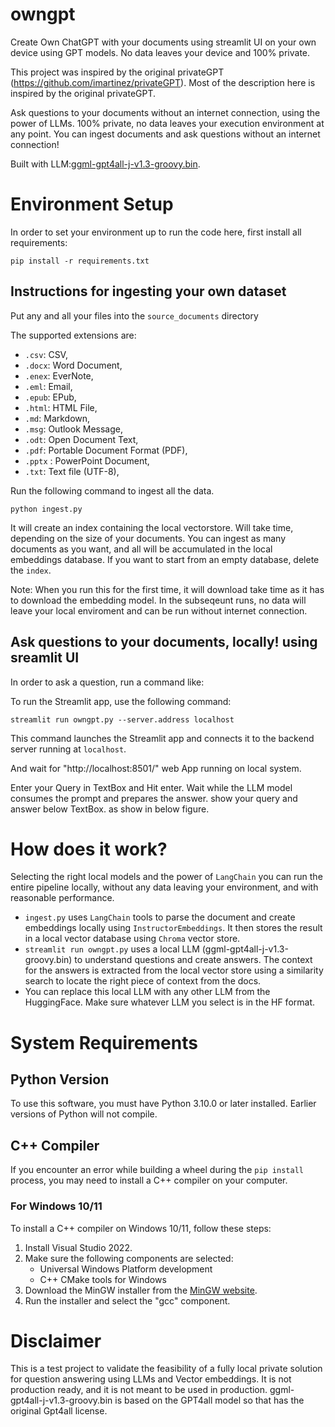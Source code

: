 # owngpt
Create Own ChatGPT with your documents using streamlit UI on your own device using GPT models. No data leaves your device and 100% private.


This project was inspired by the original privateGPT (https://github.com/imartinez/privateGPT). Most of the description here is inspired by the original privateGPT. 

Ask questions to your documents without an internet connection, using the power of LLMs. 100% private, no data leaves your execution environment at any point. You can ingest documents and ask questions without an internet connection!

Built with LLM:[ggml-gpt4all-j-v1.3-groovy.bin](https://gpt4all.io/models/ggml-gpt4all-j-v1.3-groovy.bin). 


# Environment Setup
In order to set your environment up to run the code here, first install all requirements:

```shell
pip install -r requirements.txt
```


## Instructions for ingesting your own dataset

Put any and all your files into the `source_documents` directory

The supported extensions are:

   - `.csv`: CSV,
   - `.docx`: Word Document,
   - `.enex`: EverNote,
   - `.eml`: Email,
   - `.epub`: EPub,
   - `.html`: HTML File,
   - `.md`: Markdown,
   - `.msg`: Outlook Message,
   - `.odt`: Open Document Text,
   - `.pdf`: Portable Document Format (PDF),
   - `.pptx` : PowerPoint Document,
   - `.txt`: Text file (UTF-8),

Run the following command to ingest all the data.

```shell
python ingest.py
```

It will create an index containing the local vectorstore. Will take time, depending on the size of your documents.
You can ingest as many documents as you want, and all will be accumulated in the local embeddings database. 
If you want to start from an empty database, delete the `index`.

Note: When you run this for the first time, it will download take time as it has to download the embedding model. In the subseqeunt runs, no data will leave your local enviroment and can be run without internet connection.

## Ask questions to your documents, locally! using sreamlit UI
In order to ask a question, run a command like:

To run the Streamlit app, use the following command:
```
streamlit run owngpt.py --server.address localhost
```
This command launches the Streamlit app and connects it to the backend server running at `localhost`.

And wait for "http://localhost:8501/" web App running on local system.

Enter your Query in TextBox and Hit enter. Wait while the LLM model consumes the prompt and prepares the answer. show your query and answer below TextBox. as show in below figure.


# How does it work?
Selecting the right local models and the power of `LangChain` you can run the entire pipeline locally, without any data leaving your environment, and with reasonable performance.

- `ingest.py` uses `LangChain` tools to parse the document and create embeddings locally using `InstructorEmbeddings`. It then stores the result in a local vector database using `Chroma` vector store. 
- `streamlit run owngpt.py` uses a local LLM (ggml-gpt4all-j-v1.3-groovy.bin) to understand questions and create answers. The context for the answers is extracted from the local vector store using a similarity search to locate the right piece of context from the docs.
- You can replace this local LLM with any other LLM from the HuggingFace. Make sure whatever LLM you select is in the HF format.

# System Requirements

## Python Version
To use this software, you must have Python 3.10.0 or later installed. Earlier versions of Python will not compile.

## C++ Compiler
If you encounter an error while building a wheel during the `pip install` process, you may need to install a C++ compiler on your computer.

### For Windows 10/11
To install a C++ compiler on Windows 10/11, follow these steps:

1. Install Visual Studio 2022.
2. Make sure the following components are selected:
   * Universal Windows Platform development
   * C++ CMake tools for Windows
3. Download the MinGW installer from the [MinGW website](https://sourceforge.net/projects/mingw/).
4. Run the installer and select the "gcc" component.



# Disclaimer
This is a test project to validate the feasibility of a fully local private solution for question answering using LLMs and Vector embeddings. It is not production ready, and it is not meant to be used in production. ggml-gpt4all-j-v1.3-groovy.bin is based on the GPT4all model so that has the original Gpt4all license. 

